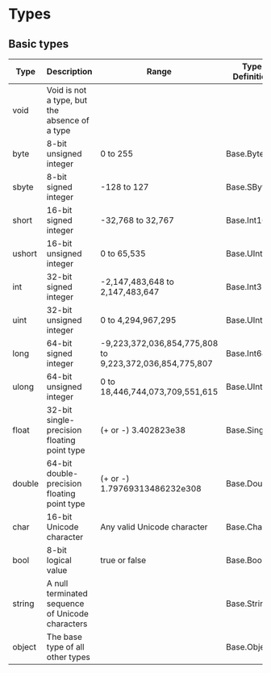 # Types

## Basic types

| Type   | Description                                      | Range                                                   | Type Definition |
| ------ | ------------------------------------------------ | ------------------------------------------------------- | --------------- |
| void   | Void is not a type, but the absence of a type    |                                                         |                 |
| byte   | 8-bit unsigned integer                           | 0 to 255                                                | Base.Byte       |
| sbyte  | 8-bit signed integer                             | -128 to 127                                             | Base.SByte      |
| short  | 16-bit signed integer                            | -32,768 to 32,767                                       | Base.Int16      |
| ushort | 16-bit unsigned integer                          | 0 to 65,535                                             | Base.UInt16     |
| int    | 32-bit signed integer                            | -2,147,483,648 to 2,147,483,647                         | Base.Int32      |
| uint   | 32-bit unsigned integer                          | 0 to 4,294,967,295                                      | Base.UInt32     |
| long   | 64-bit signed integer                            | -9,223,372,036,854,775,808 to 9,223,372,036,854,775,807 | Base.Int64      |
| ulong  | 64-bit unsigned integer                          | 0 to 18,446,744,073,709,551,615                         | Base.UInt64     |
| float  | 32-bit single-precision floating point type      | (+ or -) 3.402823e38                                    | Base.Single     |
| double | 64-bit double-precision floating point type      | (+ or -) 1.79769313486232e308                           | Base.Double     |
| char   | 16-bit Unicode character                         | Any valid Unicode character                             | Base.Char       |
| bool   | 8-bit logical value                              | true or false                                           | Base.Boolean    |
| string | A null terminated sequence of Unicode characters |                                                         | Base.String     |
| object | The base type of all other types                 |                                                         | Base.Object     |